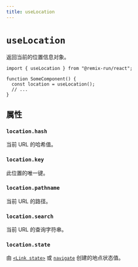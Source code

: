 ```yaml
---
title: useLocation
---
```


# `useLocation`

返回当前的位置信息对象。

```tsx
import { useLocation } from "@remix-run/react";

function SomeComponent() {
  const location = useLocation();
  // ...
}
```

## 属性

### `location.hash`

当前 URL 的哈希值。

### `location.key`

此位置的唯一键。

### `location.pathname`

当前 URL 的路径。

### `location.search`

当前 URL 的查询字符串。

### `location.state`

由 [`<Link state>`][link_component_state] 或 [`navigate`][navigate] 创建的地点状态值。

[link_component_state]: ../components/link#state
[navigate]: ./use-navigate